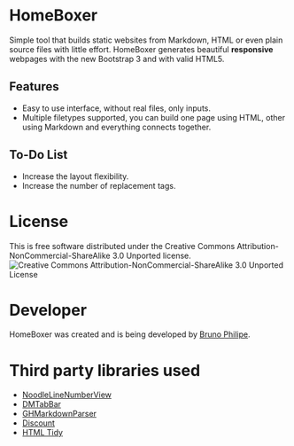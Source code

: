 # HomeBoxer

Simple tool that builds static websites from Markdown, HTML or even plain source files with little effort. HomeBoxer generates beautiful **responsive** webpages with the new Bootstrap 3 and with valid HTML5.

## Features

* Easy to use interface, without real files, only inputs.
* Multiple filetypes supported, you can build one page using HTML, other using Markdown and everything connects together.

## To-Do List

* Increase the layout flexibility.
* Increase the number of replacement tags.

# License

This is free software distributed under the Creative Commons Attribution-NonCommercial-ShareAlike 3.0 Unported license.
![Creative Commons Attribution-NonCommercial-ShareAlike 3.0 Unported License](http://i.creativecommons.org/l/by-nc-sa/3.0/88x31.png)

# Developer

HomeBoxer was created and is being developed by [Bruno Philipe](http://www.brunophilipe.com).

# Third party libraries used

* [NoodleLineNumberView](https://www.cocoacontrols.com/controls/noodlelinenumberview)
* [DMTabBar](https://www.cocoacontrols.com/controls/dmtabbar)
* [GHMarkdownParser](https://github.com/OliverLetterer/GHMarkdownParser)
* [Discount](https://github.com/OliverLetterer/discount)
* [HTML Tidy](http://tidy.sourceforge.net)
